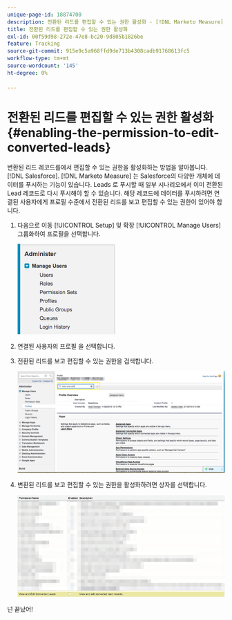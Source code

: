 ```yaml
---
unique-page-id: 18874700
description: 전환된 리드를 편집할 수 있는 권한 활성화 - [!DNL Marketo Measure]
title: 전환된 리드를 편집할 수 있는 권한 활성화
exl-id: 00f59d98-272e-47e8-bc20-9d805b1826be
feature: Tracking
source-git-commit: 915e9c5a968ffd9de713b4308cadb91768613fc5
workflow-type: tm+mt
source-wordcount: '145'
ht-degree: 0%

---
```


# 전환된 리드를 편집할 수 있는 권한 활성화 {#enabling-the-permission-to-edit-converted-leads}

변환된 리드 레코드를에서 편집할 수 있는 권한을 활성화하는 방법을 알아봅니다. [!DNL Salesforce]. [!DNL Marketo Measure] 는 Salesforce의 다양한 개체에 데이터를 푸시하는 기능이 있습니다. Leads 로 푸시할 때 일부 시나리오에서 이미 전환된 Lead 레코드로 다시 푸시해야 할 수 있습니다. 해당 레코드에 데이터를 푸시하려면 연결된 사용자에게 프로필 수준에서 전환된 리드를 보고 편집할 수 있는 권한이 있어야 합니다.

1. 다음으로 이동 [!UICONTROL Setup] 및 확장 [!UICONTROL Manage Users] 그룹화하여 프로필을 선택합니다.

   ![](assets/1-2.png)

1. 연결된 사용자의 프로필 을 선택합니다.

1. 전환된 리드를 보고 편집할 수 있는 권한을 검색합니다.

   ![](assets/2-1.png)

1. 변환된 리드를 보고 편집할 수 있는 권한을 활성화하려면 상자를 선택합니다.

   ![](assets/3-1.png)

넌 끝났어!
